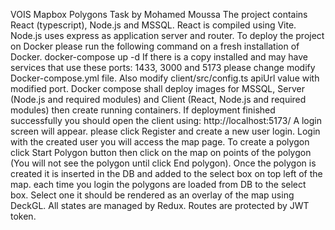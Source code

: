 VOIS Mapbox Polygons Task by Mohamed Moussa
The project contains React (typescript), Node.js and MSSQL.
React is compiled using Vite. Node.js uses express as application server and router.
To deploy the project on Docker please run the following command on a fresh installation of Docker. 
docker-compose up -d
If there is a copy installed and may have services that use these ports: 1433, 3000 and 5173 please change modify Docker-compose.yml file.
Also modify client/src/config.ts apiUrl value with modified port.
Docker compose shall deploy images for MSSQL, Server (Node.js and required modules) and Client (React, Node.js and required modules) then create running containers.
If deployment finished successfully you should open the client using: http://localhost:5173/
A login screen will appear. please click Register and create a new user login.
Login with the created user you will access the map page.
To create a polygon click Start Polygon button then click on the map on points of the polygon (You will not see the polygon until click End polygon).
Once the polygon is created it is inserted in the DB and added to the select box on top left of the map.
each time you login the polygons are loaded from DB to the select box. Select one it should be rendered as an overlay of the map using DeckGL.
All states are managed by Redux.
Routes are protected by JWT token.
